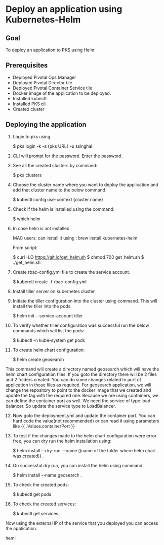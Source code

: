 # Deploy an application using Kubernetes-Helm

## Goal
To deploy an application to PKS using Helm

## Prerequisites
  + Deployed Pivotal Ops Manager
  + Deployed Pivotal Director tile
  + Deployed Pivotal Container Service tile
  + Docker image of the application to be deployed.
  + Installed kubectl
  + Installed PKS cli
  + Created cluster

## Deploying the application

  1. Login to pks using

     $ pks login -k -a {pks URL} -u ssinghal

  2. CLI will prompt for the password. Enter the password.

  3. See all the created clusters by command:

     $ pks clusters

  4. Choose the cluster name where you want to deploy the application and add that cluster name to the below command.

     $ kubectl config use-context {cluster name}

  5. Check if the helm is installed using the command:

     $ which helm

  6. In case helm is not installed:

      MAC users: can install it using : brew install kubernetes-helm
      
      From script:

        $ curl -LO https://git.io/get_helm.sh
        $ chmod 700 get_helm.sh
        $ ./get_helm.sh

  7. Create rbac-config.yml file to create the service account.

     $ kuberctl create -f rbac-config.yml

  8. Install tiller server on kubernetes cluster

  9. Initiate the tiller configuration into the cluster using command. This will install the tiller into the pods.

     $ helm init --service-account tiller

  10. To verify whether tiller configuration was successful run the below commands which will list the pods:

      $ kubectl -n kube-system get pods

  11. To create helm chart configuration:

      $ helm create geosearch

  This command will create a directory named geosearch which will have the helm chart configuration files.
  If you goto the directory there will be 2 files and 2 folders created.
  You can do some changes related to port of application in those files as required.
  For geosearch application, we will change the repository to point to the docker image that we created and update the tag with the required one.
  Because we are using containers, we can define the container port as well.
  We need the service of type load balancer. So update the service type to LoadBalancer.

  12. Now goto the deployment.yml and update the container port. You can hard code the value(not recommended) or can read it using parameters like  {{ .Values.containerPort }}


  13. To test if the changes made to the helm chart configuration were error free, you can dry run the helm installation using:

      $ helm install --dry-run --name ((name of the folder where helm chart was created)) .

  14. On successful dry run, you can install the helm using command:

      $ helm install --name geosearch .

  15. To check the created pods:

      $ kubectl get pods

  16. To check the created services:

      $ kubectl get services

Now using the external IP of the service that you deployed you can access the application.
















heml
